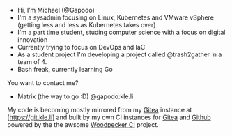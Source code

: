 - Hi, I’m Michael (@Gapodo)
- I'm a sysadmin focusing on Linux, Kubernetes and VMware vSphere (getting less and less as Kubernetes takes over)
- I'm a part time student, studing computer science with a focus on digital innovation
- Currently trying to focus on DevOps and IaC
- As a student project I'm developing a project called @trash2gather in a team of 4.
- Bash freak, currently learning Go

You want to contact me?
- Matrix (the way to go :D) @gapodo:kle.li

My code is becoming mostly mirrored from my [Gitea](https://gitea.io) instance at [https://git.kle.li] and built by my own CI instances for [Gitea](https://ci.kle.li) and [Github](https://github-ci.kle.li) powered by the the awsome [Woodpecker CI](https://woodpecker-ci.org/) project.
